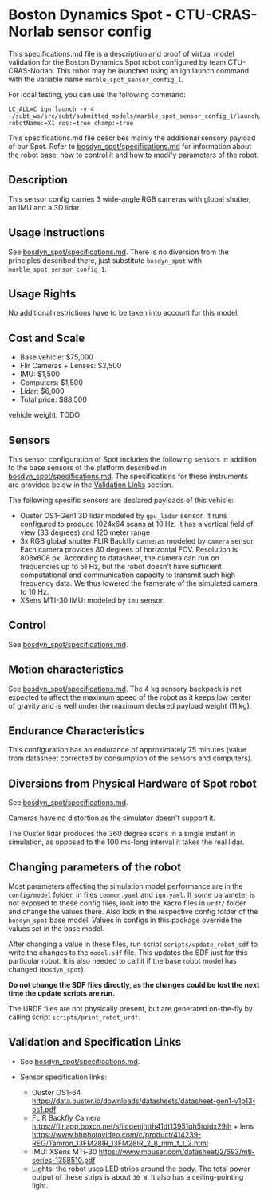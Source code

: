# Boston Dynamics Spot - CTU-CRAS-Norlab sensor config
This specifications.md file is a description and proof of virtual model validation for the
Boston Dynamics Spot robot configured by team CTU-CRAS-Norlab. This robot may be launched using an
ign launch command with the variable name `marble_spot_sensor_config_1`.

For local testing, you can use the following command:

    LC_ALL=C ign launch -v 4 ~/subt_ws/src/subt/submitted_models/marble_spot_sensor_config_1/launch/example.ign robotName:=X1 ros:=true champ:=true

This specifications.md file describes mainly the additional sensory payload of our Spot. Refer to
[bosdyn_spot/specifications.md](../bosdyn_spot/specifications.md) for information about the robot base,
how to control it and how to modify parameters of the robot.

## Description
This sensor config carries 3 wide-angle RGB cameras with global shutter, an IMU and a 3D lidar.

## Usage Instructions

See [bosdyn_spot/specifications.md](../bosdyn_spot/specifications.md). There is no diversion from
the principles described there, just substitute `bosdyn_spot` with `marble_spot_sensor_config_1`.

## Usage Rights
No additional restrictions have to be taken into account for this model.

## Cost and Scale
* Base vehicle: $75,000
* Flir Cameras + Lenses: $2,500
* IMU: $1,500
* Computers: $1,500
* Lidar: $6,000
* Total price: $88,500

vehicle weight: TODO

## Sensors
This sensor configuration of Spot includes the following sensors in addition to the base sensors of the platform
described in [bosdyn_spot/specifications.md](../bosdyn_spot/specifications.md).
The specifications for these instruments are provided below in the [Validation Links](#validation_links) section.

The following specific sensors are declared payloads of this vehicle:

* Ouster OS1-Gen1 3D lidar modeled by `gpu_lidar` sensor. It runs configured to produce 1024x64 scans at 10 Hz. It has a vertical field of view (33 degrees) and 120 meter range
* 3x RGB global shutter FLIR Backfly cameras modeled by `camera` sensor. Each camera provides 80 degrees of horizontal FOV. Resolution is 808x608 px. According to datasheet, the camera can run on frequencies up to 51 Hz, but the robot doesn't have sufficient computational and communication capacity to transmit such high frequency data. We thus lowered the framerate of the simulated camera to 10 Hz. 
* XSens MTI-30 IMU: modeled by `imu` sensor.

## Control

See [bosdyn_spot/specifications.md](../bosdyn_spot/specifications.md).

## Motion characteristics

See [bosdyn_spot/specifications.md](../bosdyn_spot/specifications.md).
The 4 kg sensory backpack is not expected to affect the maximum speed of the robot
as it keeps low center of gravity and is well under the maximum declared payload weight (11 kg).

## Endurance Characteristics
This configuration has an endurance of approximately 75 minutes (value from datasheet corrected
by consumption of the sensors and computers).

## Diversions from Physical Hardware of Spot robot
See [bosdyn_spot/specifications.md](../bosdyn_spot/specifications.md).

Cameras have no distortion as the simulator doesn't support it.

The Ouster lidar produces the 360 degree scans in a single instant in simulation, as opposed to the 100 ms-long interval it takes the real lidar.

## Changing parameters of the robot
Most parameters affecting the simulation model performance are in the `config/model` folder,
in files `common.yaml` and `ign.yaml`. If some parameter is not exposed to these config files,
look into the Xacro files in `urdf/` folder and change the values there. Also look in the respective
config folder of the `bosdyn_spot` base model. Values in configs in this package override the values
set in the base model.

After changing a value in these files, run script `scripts/update_robot_sdf` to write the
changes to the `model.sdf` file. This updates the SDF just for this particular robot. It is also needed
to call it if the base robot model has changed (`bosdyn_spot`).

__Do not change the SDF files directly, as the changes could be lost the next time the update scripts are run.__

The URDF files are not physically present, but are generated on-the-fly by calling script
`scripts/print_robot_urdf`.

## Validation and Specification Links
* See [bosdyn_spot/specifications.md](../bosdyn_spot/specifications.md).

* Sensor specification links:
  * Ouster OS1-64 https://data.ouster.io/downloads/datasheets/datasheet-gen1-v1p13-os1.pdf
  * FLIR Backfly Camera https://flir.app.boxcn.net/s/iicqenjhtth41dt13951qh5toidx29ih + lens https://www.bhphotovideo.com/c/product/414239-REG/Tamron_13FM28IR_13FM28IR_2_8_mm_f_1_2.html
  * IMU: XSens MTi-30 https://www.mouser.com/datasheet/2/693/mti-series-1358510.pdf
  * Lights: the robot uses LED strips around the body. The total power output of these strips is about `30 W`. It also has a ceiling-pointing light.